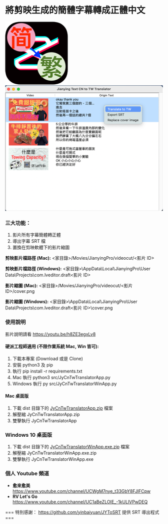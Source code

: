 # 將剪映生成的簡體字幕轉成正體中文
<img alt="icon" src="https://github.com/jackychu0830/jy-cn-tw-translator/blob/main/icon.png" width="200"/>
<img alt="screenshot" src="https://github.com/jackychu0830/jy-cn-tw-translator/blob/main/screenshot.png" width="640"/>

### 三大功能：
1. 影片所有字幕簡體轉正體
2. 導出字幕 SRT 檔
3. 置換在剪映軟體下的影片縮圖

**剪映影片檔路徑 (Mac):** <家目錄>/Movies/JianyingPro/videocut/<影片 ID>

**剪映影片檔路徑 (Windows):** <家目錄>\AppData\Local\JianyingPro\User Data\Projects\com.lveditor.draft\<影片 ID>

**影片縮圖 (Mac):** <家目錄>/Movies/JianyingPro/videocut/<影片 ID>/cover.png

**影片縮圖 (Windows):** <家目錄>\AppData\Local\JianyingPro\User Data\Projects\com.lveditor.draft\<影片 ID>\cover.png


### 使用說明
影片說明請看 https://youtu.be/h8ZE3egxLv8

#### 硬派工程師適用 (不限作業系統 Mac, Win 皆可):
1. 下載本專案 (Download 或是 Clone)
2. 安裝 python3 及 pip
3. 執行 pip install -r requirements.txt
4. Mac 執行 python3 src/JyCnTwTranslatorApp.py
5. Windows 執行 py src/JyCnTwTranslatorWinApp.py

#### Mac 桌面版
1. 下載 dist 目錄下的 [JyCnTwTranslatorApp.zip](https://github.com/jackychu0830/jy-cn-tw-translator/raw/main/dist/JyCnTwTranslatorApp.zip) 檔案
2. 解壓縮 JyCnTwTranslatorApp.zip
3. 雙擊執行 JyCnTwTranslatorApp

### Windows 10 桌面版
1. 下載 dist 目錄下的 [JyCnTwTranslatorWinApp.exe.zip](https://github.com/jackychu0830/jy-cn-tw-translator/raw/main/dist/JyCnTwTranslatorWinApp.exe.zip) 檔案
2. 解壓縮 JyCnTwTranslatorWinApp.exe.zip
3. 雙擊執行 JyCnTwTranslatorWinApp.exe

### 個人 Youtube 頻道
- **愈來愈美** https://www.youtube.com/channel/UCWgM7nye_t33GbY8FJlFCpw
- **RV Let's Go** https://www.youtube.com/channel/UC1aBeZLOIE_-1kULlVPwDEQ


=== 特別感謝： https://github.com/yinbaiyuan/JYToSRT 提供 SRT 導出程式 ===
